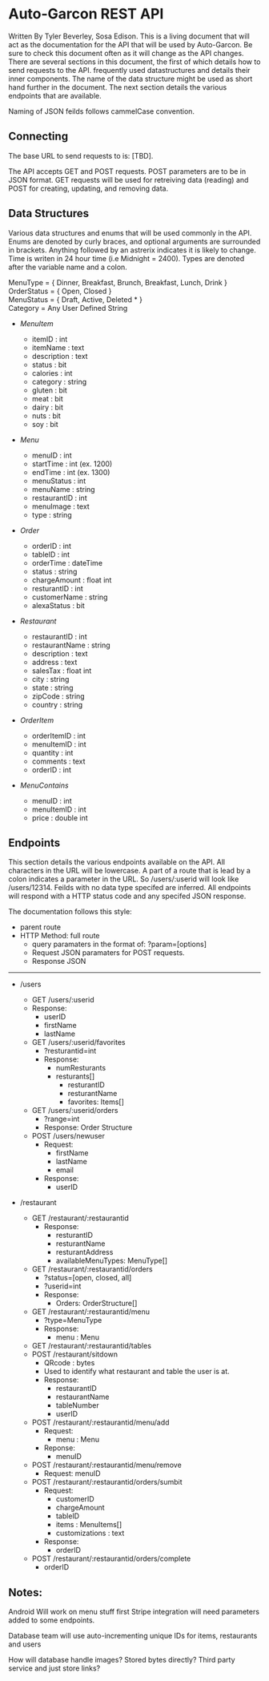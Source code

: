 # Auto-Garcon REST API

Written By Tyler Beverley, Sosa Edison. 
This is a living document that will act as the documentation for the API that will be used by Auto-Garcon. Be sure to check this document often as it will change as the API changes. There are several sections in this document, the first of which details how to send requests to the API. frequently used datastructures and details their inner components. The name of the data structure might be used as short hand further in the document. The next section details the various endpoints that are available. 

Naming of JSON feilds follows cammelCase convention. 

## Connecting

The base URL to send requests to is: [TBD].  
 
The API accepts GET and POST requests. POST parameters are to be in JSON format. GET requests will be used for retreiving data (reading) and POST for creating, updating, and removing data.  

## Data Structures 
Various data structures and enums that will be used commonly in the API. Enums are denoted by curly braces, and optional arguments are surrounded in brackets. Anything followed by an astrerix indicates it is likely to change. Time is writen in 24 hour time (i.e Midnight = 2400). Types are denoted after the variable name and a colon.  
  
MenuType = { Dinner, Breakfast, Brunch, Breakfast, Lunch, Drink }  
OrderStatus = { Open, Closed }  
MenuStatus = { Draft, Active, Deleted \* }  
Category = Any User Defined String  
  
* _MenuItem_
  * itemID : int
  * itemName : text
  * description : text
  * status : bit
  * calories : int
  * category : string
  * gluten : bit
  * meat : bit
  * dairy : bit
  * nuts : bit
  * soy : bit

* _Menu_  
  * menuID : int
  * startTime : int (ex. 1200)
  * endTime : int (ex. 1300)
  * menuStatus : int
  * menuName : string
  * restaurantID : int
  * menuImage : text
  * type : string

* _Order_
  * orderID : int 
  * tableID : int
  * orderTime : dateTime
  * status : string
  * chargeAmount : float int
  * resturantID : int 
  * customerName : string
  * alexaStatus : bit
  
* _Restaurant_
  * restaurantID : int
  * restaurantName : string
  * description : text
  * address : text
  * salesTax : float int
  * city : string
  * state : string
  * zipCode : string
  * country : string
  
* _OrderItem_
  * orderItemID : int
  * menuItemID : int
  * quantity : int
  * comments : text
  * orderID : int
  
* _MenuContains_
  * menuID : int
  * menuItemID : int
  * price : double int
  

## Endpoints 

This section details the various endpoints available on the API. All characters in the URL will be lowercase. A part of a route that is lead by a colon indicates a parameter in the URL. So /users/:userid will look like /users/12314. Feilds with no data type specifed are inferred. All endpoints will respond with a HTTP status code and any specifed JSON response. 
  
The documentation follows this style: 

* parent route
 * HTTP Method: full route  
   * query paramaters in the format of: ?param=[options]
   * Request JSON paramaters for POST requests. 
   * Response JSON
  
---  


* /users
   * GET /users/:userid 
    * Response: 
      * userID
      * firstName
      * lastName
   * GET /users/:userid/favorites
     * ?resturantid=int 
     * Response: 
       * numResturants
       * resturants[] 
         * resturantID
         * resturantName
         * favorites: Items[] 
   * GET /users/:userid/orders
      * ?range=int
      * Response: Order Structure
   * POST /users/newuser 
     * Request: 
       * firstName
       * lastName
       * email
     * Response: 
       *  userID
     
      
* /restaurant   
  * GET /restaurant/:restaurantid
    * Response:  
      * resturantID
      * resturantName
      * resturantAddress
      * availableMenuTypes: MenuType[]
  * GET /restaurant/:restaurantid/orders
    * ?status=[open, closed, all]
    * ?userid=int
    * Response:
      * Orders: OrderStructure[]
  * GET /restaurant/:restaurantid/menu
  	* ?type=MenuType
    * Response: 
       * menu : Menu
  * GET /restaurant/:restaurantid/tables
  * POST /restaurant/sitdown
    * QRcode : bytes 
    * Used to identify what restaurant and table the user is at.
    * Response: 
      * restaurantID
      * restaurantName
      * tableNumber
      * userID
  * POST /restaurant/:restaurantid/menu/add
    * Request: 
      * menu : Menu
    * Reponse: 
      * menuID
  * POST /restaurant/:restaurantid/menu/remove
     * Request: menuID
  * POST /restaurant/:restaurantid/orders/sumbit
    * Request:
      * customerID
      * chargeAmount
      * tableID
      * items : MenuItems[] 
      * customizations : text
    * Response: 
      * orderID 
  * POST /restaurant/:restaurantid/orders/complete
     * orderID
     
     
    

Notes:
-----
Android Will work on menu stuff first
Stripe integration will need parameters added to some endpoints. 

Database team will use auto-incrementing unique IDs for items, restaurants and users

How will database handle images? 
Stored bytes directly? Third party service and just store links? 
